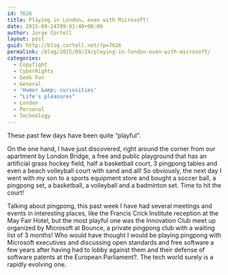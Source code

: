 ```yaml
---
id: 7626
title: Playing in London… even with Microsoft!
date: 2015-09-24T09:01:40+00:00
author: Jorge Cortell
layout: post
guid: http://blog.cortell.net/?p=7626
permalink: /blog/2015/09/24/playing-in-london-even-with-microsoft/
categories:
  - Copyfight
  - CyberRights
  - Geek Fun
  - General
  - 'Humor &amp; curiosities'
  - "Life's pleasures"
  - London
  - Personal
  - Technology
---
```

These past few days have been quite “playful”.
  
On the one hand, I have just discovered, right around the corner from our apartment by London Bridge, a free and public playground that has an artificial grass hockey field, half a basketball court, 3 pingpong tables and even a beach volleyball court with sand and all! So obviously, the next day I went with my son to a sports equipment store and bought a soccer ball, a pingpong set, a basketball, a volleyball and a badminton set. Time to hit the court!

Talking about pingpong, this past week I have had several meetings and events in interesting places, like the Francis Crick Institute reception at the May Fair Hotel, but the most playful one was the Innovation Club meet up organized by Microsoft at Bounce, a private pingpong club with a waiting list of 3 months! Who would have thought I would be playing pingpong with Microsoft executives and discussing open standards and free software a few years after having had to lobby against them and their defense of software patents at the European Parliament?. The tech world surely is a rapidly evolving one.